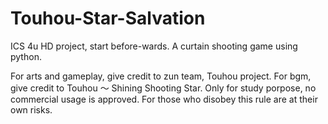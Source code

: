 # Touhou-Star-Salvation
ICS 4u HD project, start before-wards. A curtain shooting game using python. 

For arts and gameplay, give credit to zun team, Touhou project. For bgm, give credit to Touhou ～ Shining Shooting Star.
Only for study porpose, no commercial usage is approved. For those who disobey this rule are at their own risks.